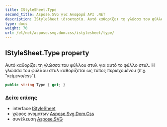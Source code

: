 ```yaml
---
title: IStyleSheet.Type
second_title: Aspose.SVG για Αναφορά API .NET
description: IStyleSheet ιδιοκτησία. Αυτό καθορίζει τη γλώσσα του φύλλου στυλ για αυτό το φύλλο στυλ. Η γλώσσα του φύλλου στυλ καθορίζεται ως τύπος περιεχομένου π.χ. κείμενο/css.
type: docs
weight: 70
url: /el/net/aspose.svg.dom.css/istylesheet/type/
---
```

## IStyleSheet.Type property

Αυτό καθορίζει τη γλώσσα του φύλλου στυλ για αυτό το φύλλο στυλ. Η γλώσσα του φύλλου στυλ καθορίζεται ως τύπος περιεχομένου (π.χ. "κείμενο/css").

```csharp
public string Type { get; }
```

### Δείτε επίσης

* interface [IStyleSheet](../)
* χώρος ονομάτων [Aspose.Svg.Dom.Css](../../istylesheet/)
* συνέλευση [Aspose.SVG](../../../)


